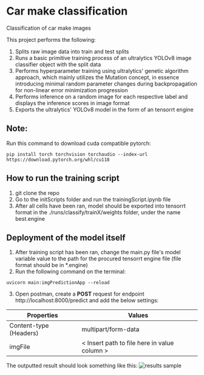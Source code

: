 # Car make classification
Classification of car make images

This project performs the following:
1. Splits raw image data into train and test splits
2. Runs a basic primitive training process of an ultralytics YOLOv8 image classifier object with the split data
3. Performs hyperparameter training using ultralytics' genetic algorithm approach, which mainly utilizes the Mutation concept, in essence introducing minimal random parameter changes during backpropagation for non-linear error minimization progression
4. Performs inference on a random image for each respective label and displays the inference scores in image format
5. Exports the ultralytics' YOLOv8 model in the form of an tensorrt engine

## Note:
Run this command to download cuda compatible pytorch:
~~~
pip install torch torchvision torchaudio --index-url https://download.pytorch.org/whl/cu118
~~~

## How to run the training script
1. git clone the repo
2. Go to the initScripts folder and run the trainingScript.ipynb file
3. After all cells have been ran, model should be exported into tensorrt format in the ./runs/classify/trainX/weights folder, under the name best.engine

## Deployment of the model itself
1. After training script has been ran, change the main.py file's model variable value to the path for the procured tensorrt engine file (file format should be in *.engine)
2. Run the following command on the terminal:
~~~
uvicorn main:imgPredictionApp --reload
~~~
3. Open postman, create a **POST** request for endpoint http://localhost:8000/predict and add the below settings:

| Properties | Values |
| ---------- | ---------- |
| Content-type (Headers) | multipart/form-data |
| imgFile | < Insert path to file here in value column > |
The outputted result should look something like this:
![results sample](https://github.com/user-attachments/assets/098b75d3-c1f5-474b-a226-eab94e388201)


